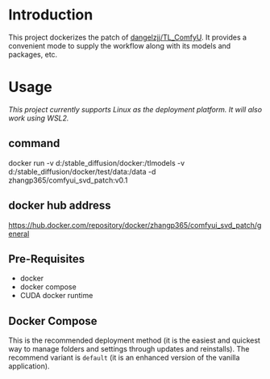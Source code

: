 # Introduction
This project dockerizes the patch of [dangelzjj/TL_ComfyU](https://github.com:dangelzjj/TL_ComfyUI.git). It provides a convenient mode to supply the workflow along with its models and packages, etc.

# Usage
*This project currently supports Linux as the deployment platform. It will also work using WSL2.*

## command
docker run   -v d:/stable_diffusion/docker:/tlmodels -v d:/stable_diffusion/docker/test/data:/data   -d zhangp365/comfyui_svd_patch:v0.1

## docker hub address
https://hub.docker.com/repository/docker/zhangp365/comfyui_svd_patch/general 

## Pre-Requisites
- docker
- docker compose
- CUDA docker runtime

## Docker Compose
This is the recommended deployment method (it is the easiest and quickest way to manage folders and settings through updates and reinstalls). The recommend variant is `default` (it is an enhanced version of the vanilla application).



